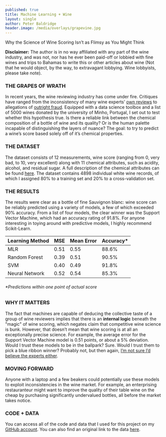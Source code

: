 ```yaml
---
published: true
title: Machine Learning + Wine
layout: single
author: Peter Baldridge
header.image: /media/overlays/grapevine.jpg
---
```


Why the Science of Wine Scoring Isn’t as Flimsy as You Might Think

**Disclaimer:** The author is in no way affiliated with any part of the wine industry, and was not, nor has he ever been paid-off or lobbied with fine wines and trips to Bahamas to write this or other articles about wine (Not that he would object, by the way, to extravagant lobbying. Wine lobbyists, please take note).

### THE GRAPES OF WRATH
In recent years, the wine reviewing industry has come under fire. Critiques have ranged from the inconsistency of many wine experts’ [own reviews](https://www.theguardian.com/lifeandstyle/2013/jun/23/wine-tasting-junk-science-analysis) to allegations of [outright fraud](http://vinepair.com/wine-blog/wine-ratings-industrial-complex/). Equipped with a data science toolbox and a list of 5000 wines donated by the university of Minho, Portugal, I set out to test whether this hypothesis true.  Is there a reliable link between the chemical composition of a bottle of wine and its quality? Or is the human palette incapable of distinguishing the layers of nuance? The goal: to try to predict a wine’s score based solely off of it’s chemical properties.

### THE DATASET
The dataset consists of 12 measurements, wine score (ranging from  0, very bad, to 10, very excellent) along with 11 chemical attributes, such as acidity, alcohol, and residual sugar. A full description of the chemical attributes can be found [here](http://archive.ics.uci.edu/ml/datasets/Wine+Quality). The dataset contains 4898 individual white wine records, of which I assigned 80% to a training set and 20% to a cross-validation set.

### THE RESULTS
The results were clear as a bottle of fine Sauvignon blanc: wine score can be reliably predicted using a variety of models, a few of which exceeded 90% accuracy. From a list of four models, the clear winner was the Support Vector Machine, which had an accuracy rating of 91.8%. For anyone interesting in toying around with predictive models, I highly recommend Scikit-Learn.

|Learning Method|MSE |Mean Error|Accuracy\*|
|---------------|----|----------|--------|
|MLR            |0.51|    0.55  |88.6%   |
|Random Forest  |0.39|    0.51  |90.5%   |
|SVM            |0.40|    0.49  |91.8%   |
|Neural Network |0.52|    0.54  |85.3%   |

###### \*Predictions within one point of actual score

### WHY IT MATTERS
The fact that machines are capable of deducing the collective taste of a group of wine reviewers implies that there is an **internal logic** beneath the "magic" of wine scoring, which negates claim that competitive wine science is bunk. However, that doesn’t mean that wine scoring is at all an exceptionally precise science. For example, the average error for the Support Vector Machine model is 0.51 points, or about a 5% deviation. Would I trust these models to be in the ballpark? Sure. Would I trust them to pick a blue ribbon winner? Probably not, but then again,  [I’m not sure I’d believe the experts either](https://www.theguardian.com/lifeandstyle/2013/jun/23/wine-tasting-junk-science-analysis).

### MOVING FORWARD
Anyone with a laptop and a few beakers could potentially use these models to exploit inconsistencies in the wine market. For example, an enterprising restauranteur might want to improve the quality of their table wine on the cheap by purchasing significantly undervalued bottles, all before the market takes notice.

### CODE + DATA
You can access all of the code and data that I used for this project on my [GitHub account](https://github.com/peterbaldridge/WineScore). You can also find an original link to the data [here](http://archive.ics.uci.edu/ml/datasets/Wine+Quality).
